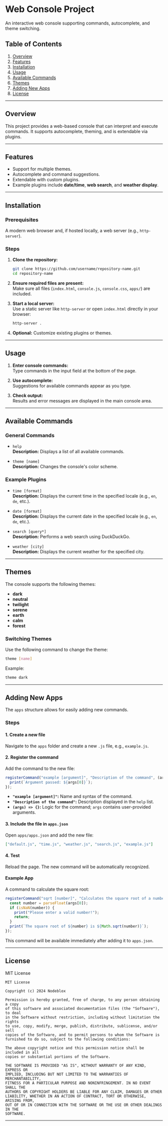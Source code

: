 
# Web Console Project

An interactive web console supporting commands, autocomplete, and theme switching.

## Table of Contents

1. [Overview](#overview)  
2. [Features](#features)  
3. [Installation](#installation)  
4. [Usage](#usage)  
5. [Available Commands](#available-commands)  
6. [Themes](#themes)  
7. [Adding New Apps](#adding-new-apps)  
8. [License](#license)  

---

## Overview

This project provides a web-based console that can interpret and execute commands. It supports autocomplete, theming, and is extendable via plugins.

---

## Features

- Support for multiple themes.  
- Autocomplete and command suggestions.  
- Extendable with custom plugins.  
- Example plugins include **date/time**, **web search**, and **weather display**.  

---

## Installation

### Prerequisites
A modern web browser and, if hosted locally, a web server (e.g., `http-server`).

### Steps
1. **Clone the repository:**  
   ```bash
   git clone https://github.com/username/repository-name.git
   cd repository-name
   ```

2. **Ensure required files are present:**  
   Make sure all files (`index.html`, `console.js`, `console.css`, `apps/`) are included.

3. **Start a local server:**  
   Use a static server like `http-server` or open `index.html` directly in your browser:  
   ```bash
   http-server .
   ```

4. **Optional:** Customize existing plugins or themes.

---

## Usage

1. **Enter console commands:**  
   Type commands in the input field at the bottom of the page.  

2. **Use autocomplete:**  
   Suggestions for available commands appear as you type.

3. **Check output:**  
   Results and error messages are displayed in the main console area.

---

## Available Commands

### General Commands

- `help`  
  **Description:** Displays a list of all available commands.  

- `theme [name]`  
  **Description:** Changes the console's color scheme.  

### Example Plugins

- `time [format]`  
  **Description:** Displays the current time in the specified locale (e.g., `en`, `de`, etc.).  

- `date [format]`  
  **Description:** Displays the current date in the specified locale (e.g., `en`, `de`, etc.).  

- `search [query*]`  
  **Description:** Performs a web search using DuckDuckGo.  

- `weather [city]`  
  **Description:** Displays the current weather for the specified city.  

---

## Themes

The console supports the following themes:

- **dark**  
- **neutral**  
- **twilight**  
- **serene**  
- **earth**  
- **calm**  
- **forest**

### Switching Themes

Use the following command to change the theme:  
```bash
theme [name]
```  
Example:  
```bash
theme dark
```

---

## Adding New Apps

The `apps` structure allows for easily adding new commands.

### Steps

#### 1. **Create a new file**
Navigate to the `apps` folder and create a new `.js` file, e.g., `example.js`.

#### 2. **Register the command**
Add the command to the new file:
```javascript
registerCommand("example [argument]", "Description of the command", (args) => {
  print(`Argument passed: ${args[0]}`);
});
```
- **`"example [argument]"`:** Name and syntax of the command.  
- **`"Description of the command"`:** Description displayed in the `help` list.  
- **`(args) => {}`:** Logic for the command; `args` contains user-provided arguments.

#### 3. **Include the file in `apps.json`**
Open `apps/apps.json` and add the new file:
```json
["default.js", "time.js", "weather.js", "search.js", "example.js"]
```

#### 4. **Test**
Reload the page. The new command will be automatically recognized.

#### Example App
A command to calculate the square root:
```javascript
registerCommand("sqrt [number]", "Calculates the square root of a number", (args) => {
  const number = parseFloat(args[0]);
  if (isNaN(number)) {
    print("Please enter a valid number!");
    return;
  }
  print(`The square root of ${number} is ${Math.sqrt(number)}`);
});
```
This command will be available immediately after adding it to `apps.json`.

---

## License

MIT License  

```plaintext
MIT License

Copyright (c) 2024 Nodeblox

Permission is hereby granted, free of charge, to any person obtaining a copy
of this software and associated documentation files (the "Software"), to deal
in the Software without restriction, including without limitation the rights
to use, copy, modify, merge, publish, distribute, sublicense, and/or sell
copies of the Software, and to permit persons to whom the Software is
furnished to do so, subject to the following conditions:

The above copyright notice and this permission notice shall be included in all
copies or substantial portions of the Software.

THE SOFTWARE IS PROVIDED "AS IS", WITHOUT WARRANTY OF ANY KIND, EXPRESS OR
IMPLIED, INCLUDING BUT NOT LIMITED TO THE WARRANTIES OF MERCHANTABILITY,
FITNESS FOR A PARTICULAR PURPOSE AND NONINFRINGEMENT. IN NO EVENT SHALL THE
AUTHORS OR COPYRIGHT HOLDERS BE LIABLE FOR ANY CLAIM, DAMAGES OR OTHER
LIABILITY, WHETHER IN AN ACTION OF CONTRACT, TORT OR OTHERWISE, ARISING FROM,
OUT OF OR IN CONNECTION WITH THE SOFTWARE OR THE USE OR OTHER DEALINGS IN THE
SOFTWARE.
```

---
